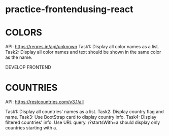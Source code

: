 # practice-frontendusing-react


COLORS
======
API: https://reqres.in/api/unknown
Task1: Display all color names as a list.
Task2: Display all color names and text should be shown in the same color as the name.



DEVELOP FRONTEND

COUNTRIES
=========
API: https://restcountries.com/v3.1/all

Task1: Display all countries' names as a list.
Task2: Display country flag and name.
Task3: Use BootStrap card to display country info.
Task4: Display filtered countries' info. Use URL query.
/?startsWith=a should display only countries starting with a.




